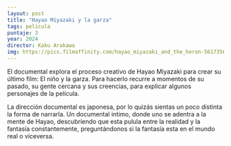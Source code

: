 ```yaml
---
layout: post
title: "Hayao Miyazaki y la garza"
tags: pelicula
puntaje: 3
year: 2024
director: Kaku Arakawa
img: https://pics.filmaffinity.com/hayao_miyazaki_and_the_heron-561735669-large.jpg
---
```


El documental explora el proceso creativo de Hayao Miyazaki para crear su último film: El niño y la garza. Para hacerlo recurre a momentos de su pasado, su gente cercana y sus creencias, para explicar algunos personajes de la película.

La dirección documental es japonesa, por lo quizás sientas un poco distinta la forma de narrarla. Un documental intimo, donde uno se adentra a la mente de Hayao, descubriendo que esta pulula entre la realidad y la fantasía constantemente, preguntándonos si la fantasía esta en el mundo real o viceversa.
